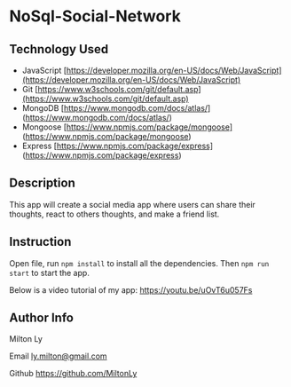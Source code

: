 # NoSql-Social-Network

## Technology Used

- JavaScript [https://developer.mozilla.org/en-US/docs/Web/JavaScript](https://developer.mozilla.org/en-US/docs/Web/JavaScript)
- Git [https://www.w3schools.com/git/default.asp](https://www.w3schools.com/git/default.asp) 
- MongoDB [https://www.mongodb.com/docs/atlas/] (https://www.mongodb.com/docs/atlas/)
- Mongoose [https://www.npmjs.com/package/mongoose] (https://www.npmjs.com/package/mongoose)
- Express [https://www.npmjs.com/package/express] (https://www.npmjs.com/package/express)

## Description

This app will create a social media app where users can share their thoughts, react to others thoughts, and make a friend list.

## Instruction

Open file, run 
`npm install`
to install all the dependencies. Then 
`npm run start`
to start the app.

Below is a video tutorial of my app:
https://youtu.be/uOvT6u057Fs

## Author Info

Milton Ly

Email ly.milton@gmail.com

Github https://github.com/MiltonLy